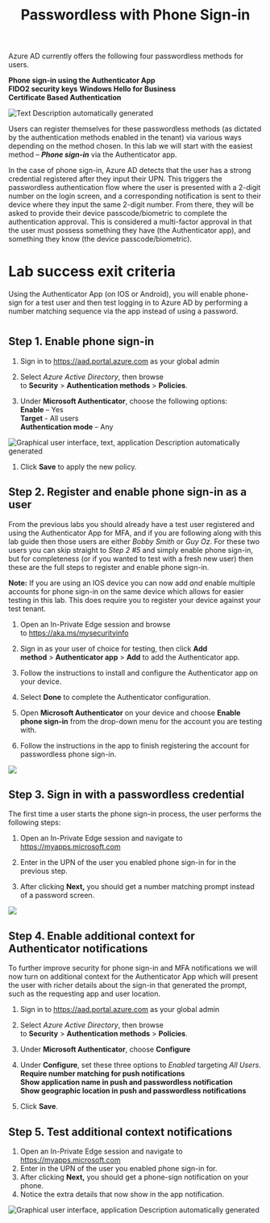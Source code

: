 ﻿---
id: pswdlesspsi
title: Passwordless with Phone Sign-in 
sidebar_label: Phone Sign-in
slug: /pswdlesspsi
---



Azure AD currently offers the following four passwordless methods for users.

**Phone sign-in using the Authenticator App**  
**FIDO2 security keys**
**Windows Hello for Business**   
**Certificate Based Authentication**

![Text Description automatically generated](img/pswdlesspsi.001.png)

Users can register themselves for these passwordless methods (as dictated by the authentication methods enabled in the tenant) via various ways depending on the method chosen. In this lab we will start with the easiest method – ***Phone sign-in*** via the Authenticator app.

In the case of phone sign-in, Azure AD detects that the user has a strong credential registered after they input their UPN. This triggers the passwordless authentication flow where the user is presented with a 2-digit number on the login screen, and a corresponding notification is sent to their device where they input the same 2-digit number. From there, they will be asked to provide their device passcode/biometric to complete the authentication approval. This is considered a multi-factor approval in that the user must possess something they have (the Authenticator app), and something they know (the device passcode/biometric).

# Lab success exit criteria
Using the Authenticator App (on IOS or Android), you will enable phone-sign for a test user and then test logging in to Azure AD by performing a number matching sequence via the app instead of using a password.
#

## Step 1. Enable phone sign-in
1. Sign in to <https://aad.portal.azure.com> as your global admin

1. Select *Azure Active Directory*, then browse to **Security** > **Authentication methods** > **Policies**.
1. Under **Microsoft Authenticator**, choose the following options:  
   **Enable** – Yes  
   **Target** - All users  
   **Authentication mode** – Any

![Graphical user interface, text, application Description automatically generated](img/pswdlesspsi.002.png)
1. Click **Save** to apply the new policy.

## Step 2. Register and enable phone sign-in as a user
From the previous labs you should already have a test user registered and using the Authenticator App for MFA, and if you are following along with this lab guide then those users are either *Bobby Smith* or *Guy Oz*. For these two users you can skip straight to *Step 2 #5* and simply enable phone sign-in, but for completeness (or if you wanted to test with a fresh new user) then these are the full steps to register and enable phone sign-in.

**Note:** If you are using an IOS device you can now add *and* enable multiple accounts for phone sign-in on the same device which allows for easier testing in this lab. This does require you to register your device against your test tenant.

1. Open an In-Private Edge session and browse to <https://aka.ms/mysecurityinfo>

1. Sign in as your user of choice for testing, then click **Add method** > **Authenticator app** > **Add** to add the Authenticator app.
1. Follow the instructions to install and configure the Authenticator app on your device.
1. Select **Done** to complete the Authenticator configuration.
1. Open **Microsoft Authenticator** on your device and choose **Enable phone sign-in** from the drop-down menu for the account you are testing with.
1. Follow the instructions in the app to finish registering the account for passwordless phone sign-in.

![](img/pswdlesspsi.003.png)



## Step 3. Sign in with a passwordless credential
The first time a user starts the phone sign-in process, the user performs the following steps:

1. Open an In-Private Edge session and navigate to <https://myapps.microsoft.com> 

1. Enter in the UPN of the user you enabled phone sign-in for in the previous step.
1. After clicking **Next,** you should get a number matching prompt instead of a password screen.

![](img/pswdlesspsi.004.png)
## Step 4. Enable additional context for Authenticator notifications
To further improve security for phone sign-in and MFA notifications we will now turn on additional context for the Authenticator App which will present the user with richer details about the sign-in that generated the prompt, such as the requesting app and user location.

1. Sign in to <https://aad.portal.azure.com> as your global admin

1. Select *Azure Active Directory*, then browse to **Security** > **Authentication methods** > **Policies**.
1. Under **Microsoft Authenticator**, choose **Configure**
1. Under **Configure**, set these three options to *Enabled* targeting *All Users*.    
**Require number matching for push notifications**    
**Show application name in push and passwordless notification**   
**Show geographic location in push and passwordless notifications**
1. Click **Save**.

## Step 5. Test additional context notifications
1. Open an In-Private Edge session and navigate to <https://myapps.microsoft.com>
1. Enter in the UPN of the user you enabled phone sign-in for.
1. After clicking **Next,** you should get a phone-sign notification on your phone.
1. Notice the extra details that now show in the app notification.

![Graphical user interface, application Description automatically generated](img/pswdlesspsi.005.png)
